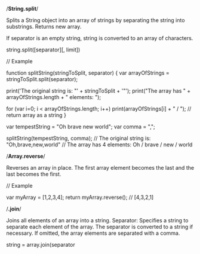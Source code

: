 /****String.split****/

Splits a String object into an array of strings by separating the string into substrings. Returns new array. 

If separator is an empty string, string is converted to an array of characters.
 
string.split([separator][, limit])

// Example

function splitString(stringToSplit, separator) {
  var arrayOfStrings = stringToSplit.split(separator);

  print('The original string is: "' + stringToSplit + '"');
  print("The array has " + arrayOfStrings.length + " elements: ");

  for (var i=0; i < arrayOfStrings.length; i++)
    print(arrayOfStrings[i] + " / "); // return array as a string 
}

var tempestString = "Oh brave new world";
var comma = ",";

splitString(tempestString, comma); 
// The original string is: "Oh,brave,new,world"
// The array has 4 elements: Oh / brave / new / world

/****Array.reverse****/

Reverses an array in place.  The first array element becomes the last and the last becomes the first.

// Example

var myArray = [1,2,3,4];
return myArray.reverse(); // [4,3,2,1]

/****.join****/

Joins all elements of an array into a string. Separator: Specifies a string to separate each element of the array. The separator is converted to a string if necessary. If omitted, the array elements are separated with a comma.

string = array.join(separator



